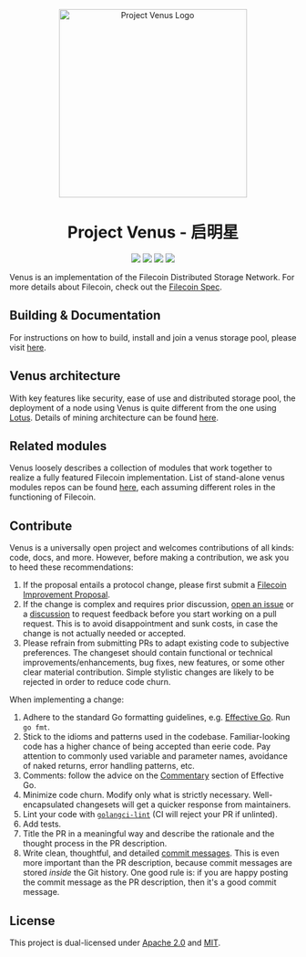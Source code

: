 <p align="center">
  <a href="https://venus.filecoin.io/Overview.html" title="Filecoin Docs">
    <img src="documentation/images/venus_logo_big2.jpg" alt="Project Venus Logo" width="330" />
  </a>
</p>



<h1 align="center">Project Venus - 启明星</h1>

<p align="center">
  <a href="https://circleci.com/gh/filecoin-project/venus"><img src="https://circleci.com/gh/filecoin-project/venus.svg?style=svg"></a>
  <a href="https://github.com/filecoin-project/venus/releases/latest"><img src="https://img.shields.io/endpoint.svg?color=brightgreen&style=flat&logo=GitHub&url=https://raw.githubusercontent.com/filecoin-project/go-filecoin-badges/master/user-devnet.json"></a>
  <a href="https://github.com/filecoin-project/venus/releases"><img src="https://img.shields.io/endpoint.svg?color=blue&style=flat&logo=GitHub&url=https://raw.githubusercontent.com/filecoin-project/go-filecoin-badges/master/nightly-devnet.json" /></a>  
  <a href="https://github.com/filecoin-project/venus/releases"><img src="https://img.shields.io/endpoint.svg?color=brightgreen&style=flat&logo=GitHub&url=https://raw.githubusercontent.com/filecoin-project/go-filecoin-badges/master/staging-devnet.json" /></a>
  <br>
</p>

Venus is an implementation of the Filecoin Distributed Storage Network. For more details about Filecoin, check out the [Filecoin Spec](https://spec.filecoin.io).

## Building & Documentation

For instructions on how to build, install and join a venus storage pool, please visit [here](https://venus.filecoin.io/intro/).

## Venus architecture

With key features like security, ease of use and distributed storage pool, the deployment of a node using Venus is quite different from the one using [Lotus](https://github.com/filecoin-project/lotus). Details of mining architecture can be found [here](https://venus.filecoin.io/intro/#how-venus-works).

## Related modules

Venus loosely describes a collection of modules that work together to realize a fully featured Filecoin implementation. List of stand-alone venus modules repos can be found [here](https://venus.filecoin.io/intro/#how-venus-works), each assuming different roles in the functioning of Filecoin.

## Contribute

Venus is a universally open project and welcomes contributions of all kinds: code, docs, and more. However, before making a contribution, we ask you to heed these recommendations:

1. If the proposal entails a protocol change, please first submit a [Filecoin Improvement Proposal](https://github.com/filecoin-project/FIPs).
2. If the change is complex and requires prior discussion, [open an issue](https://github.com/filecoin-project/venus/issues) or a [discussion](https://github.com/filecoin-project/venus/discussions) to request feedback before you start working on a pull request. This is to avoid disappointment and sunk costs, in case the change is not actually needed or accepted.
3. Please refrain from submitting PRs to adapt existing code to subjective preferences. The changeset should contain functional or technical improvements/enhancements, bug fixes, new features, or some other clear material contribution. Simple stylistic changes are likely to be rejected in order to reduce code churn.

When implementing a change:

1. Adhere to the standard Go formatting guidelines, e.g. [Effective Go](https://golang.org/doc/effective_go.html). Run `go fmt`.
2. Stick to the idioms and patterns used in the codebase. Familiar-looking code has a higher chance of being accepted than eerie code. Pay attention to commonly used variable and parameter names, avoidance of naked returns, error handling patterns, etc.
3. Comments: follow the advice on the [Commentary](https://golang.org/doc/effective_go.html#commentary) section of Effective Go.
4. Minimize code churn. Modify only what is strictly necessary. Well-encapsulated changesets will get a quicker response from maintainers.
5. Lint your code with [`golangci-lint`](https://golangci-lint.run) (CI will reject your PR if unlinted).
6. Add tests.
7. Title the PR in a meaningful way and describe the rationale and the thought process in the PR description.
8. Write clean, thoughtful, and detailed [commit messages](https://chris.beams.io/posts/git-commit/). This is even more important than the PR description, because commit messages are stored _inside_ the Git history. One good rule is: if you are happy posting the commit message as the PR description, then it's a good commit message.

## License

This project is dual-licensed under [Apache 2.0](https://github.com/filecoin-project/venus/blob/master/LICENSE-APACHE) and [MIT](https://github.com/filecoin-project/venus/blob/master/LICENSE-MIT).

